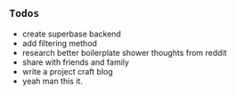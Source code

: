 ## `Todos`

- create superbase backend
- add filtering method
- research better boilerplate shower thoughts from reddit
- share with friends and family
- write a project craft blog
- yeah man this it.